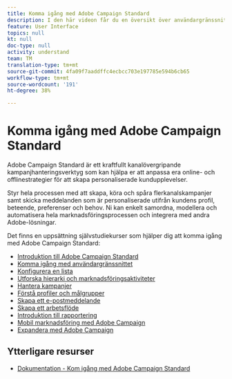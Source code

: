 ```yaml
---
title: Komma igång med Adobe Campaign Standard
description: I den här videon får du en översikt över användargränssnittet i Adobe Campaign Standard samt de viktigaste funktionerna och basfunktionaliteten.
feature: User Interface
topics: null
kt: null
doc-type: null
activity: understand
team: TM
translation-type: tm+mt
source-git-commit: 4fa09f7aaddffc4ecbcc703e197785e594b6cb65
workflow-type: tm+mt
source-wordcount: '191'
ht-degree: 38%

---
```



# Komma igång med Adobe Campaign Standard

Adobe Campaign Standard är ett kraftfullt kanalövergripande kampanjhanteringsverktyg som kan hjälpa er att anpassa era online- och offlinestrategier för att skapa personaliserade kundupplevelser.

Styr hela processen med att skapa, köra och spåra flerkanalskampanjer samt skicka meddelanden som är personaliserade utifrån kundens profil, beteende, preferenser och behov. Ni kan enkelt samordna, modellera och automatisera hela marknadsföringsprocessen och integrera med andra Adobe-lösningar.

Det finns en uppsättning självstudiekurser som hjälper dig att komma igång med Adobe Campaign Standard:

* [Introduktion till Adobe Campaign Standard](/help/getting-started/adobe-campaign-standard-introduction.md)
* [Komma igång med användargränssnittet](/help/getting-started/getting-started-with-the-ui.md)
* [Konfigurera en lista](/help/getting-started/configure-a-list.md)
* [Utforska hierarki och marknadsföringsaktiviteter](/help/getting-started/explore-hierarchy-and-marketing-activities.md)
* [Hantera kampanjer](/help/getting-started/managing-campaigns.md)
* [Förstå profiler och målgrupper](/help/getting-started/understanding-profiles-and-audiences.md)
* [Skapa ett e-postmeddelande](https://docs.adobe.com/content/help/sv-SE/campaign-standard-learn/tutorials/communication-channels/email/create-email-from-homepage.html)
* [Skapa ett arbetsflöde](/help/managing-processes-and-data/create-workflow.md)
* [Introduktion till rapportering](/help/getting-started/reporting-with-adobe-campaign-introduction.md)
* [Mobil marknadsföring med Adobe Campaign](/help/getting-started/mobile-marketing-with-adobe-campaign.md)
* [Expandera med Adobe Campaign](/help/getting-started/growing-with-adobe-campaign.md)

## Ytterligare resurser

* [Dokumentation - Kom igång med Adobe Campaign Standard](https://docs.adobe.com/content/help/en/campaign-standard/using/getting-started/about-campaign-standard.html)
